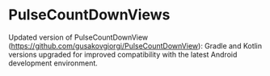 # PulseCountDownViews
Updated version of PulseCountDownView (https://github.com/gusakovgiorgi/PulseCountDownView): Gradle and Kotlin versions upgraded for improved compatibility with the latest Android development environment.
